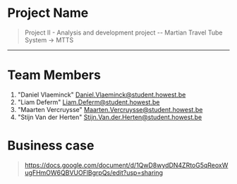 # Project Name
> Project II - Analysis and development project -- Martian Travel Tube System -> MTTS
<hr>

# Team Members
1. "Daniel Vlaeminck"       <Daniel.Vlaeminck@student.howest.be>
2. "Liam Deferm"            <Liam.Deferm@student.howest.be>
3. "Maarten Vercruysse"     <Maarten.Vercruysse@student.howest.be>
4. "Stijn Van der Herten"   <Stijn.Van.der.Herten@student.howest.be>

# Business case
> https://docs.google.com/document/d/1QwD8wydDN4ZRtoG5qReoxWugFHmOW6QBVUOFlBgrpQs/edit?usp=sharing
